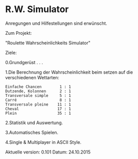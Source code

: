 #  R.W. Simulator

Anregungen und Hilfestellungen sind erwünscht.

Zum Projekt:

"Roulette Wahrscheinlichkeits Simulator" 

Ziele:

 0.Grundgerüst . . . 

 1.Die Berechnung der Wahrscheinlichkeit beim setzen auf die verschiedenen Wettarten: 

	Einfache Chancen  		1 : 1
	Dutzende, Kolonnen  	2 : 1
	Transversale simple 	5 : 1
	Carré 					8 : 1
	Transversale pleine    11 : 1
	Cheval 				   17 : 1
	Plein  				   35 : 1

 2.Statistik und Auswertung.

 3.Automatisches Spielen.

 4.Single & Multiplayer in ASCII Style. 
 
 
 Aktuelle version: 0.101
 Datum: 24.10.2015